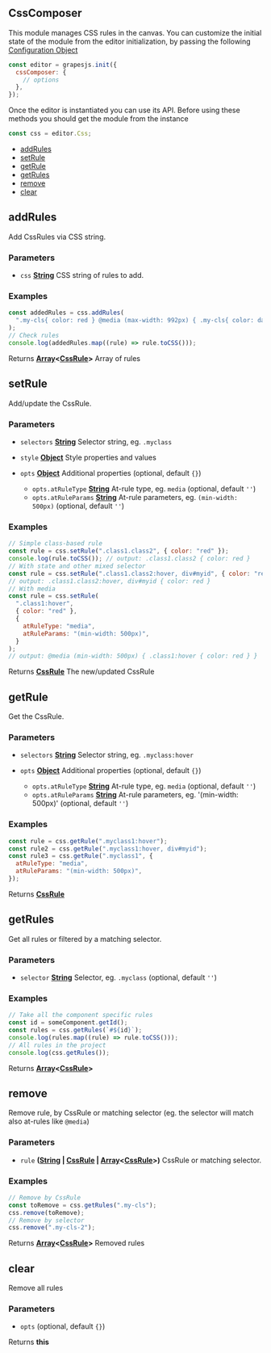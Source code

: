 <!-- Generated by documentation.js. Update this documentation by updating the source code. -->

## CssComposer

This module manages CSS rules in the canvas.
You can customize the initial state of the module from the editor initialization, by passing the following [Configuration Object][1]

```js
const editor = grapesjs.init({
  cssComposer: {
    // options
  },
});
```

Once the editor is instantiated you can use its API. Before using these methods you should get the module from the instance

```js
const css = editor.Css;
```

- [addRules][2]
- [setRule][3]
- [getRule][4]
- [getRules][5]
- [remove][6]
- [clear][7]

[CssRule]: css_rule.html

## addRules

Add CssRules via CSS string.

### Parameters

- `css` **[String][8]** CSS string of rules to add.

### Examples

```javascript
const addedRules = css.addRules(
  ".my-cls{ color: red } @media (max-width: 992px) { .my-cls{ color: darkred } }"
);
// Check rules
console.log(addedRules.map((rule) => rule.toCSS()));
```

Returns **[Array][9]<[CssRule]>** Array of rules

## setRule

Add/update the CssRule.

### Parameters

- `selectors` **[String][8]** Selector string, eg. `.myclass`
- `style` **[Object][10]** Style properties and values
- `opts` **[Object][10]** Additional properties (optional, default `{}`)

  - `opts.atRuleType` **[String][8]** At-rule type, eg. `media` (optional, default `''`)
  - `opts.atRuleParams` **[String][8]** At-rule parameters, eg. `(min-width: 500px)` (optional, default `''`)

### Examples

```javascript
// Simple class-based rule
const rule = css.setRule(".class1.class2", { color: "red" });
console.log(rule.toCSS()); // output: .class1.class2 { color: red }
// With state and other mixed selector
const rule = css.setRule(".class1.class2:hover, div#myid", { color: "red" });
// output: .class1.class2:hover, div#myid { color: red }
// With media
const rule = css.setRule(
  ".class1:hover",
  { color: "red" },
  {
    atRuleType: "media",
    atRuleParams: "(min-width: 500px)",
  }
);
// output: @media (min-width: 500px) { .class1:hover { color: red } }
```

Returns **[CssRule]** The new/updated CssRule

## getRule

Get the CssRule.

### Parameters

- `selectors` **[String][8]** Selector string, eg. `.myclass:hover`
- `opts` **[Object][10]** Additional properties (optional, default `{}`)

  - `opts.atRuleType` **[String][8]** At-rule type, eg. `media` (optional, default `''`)
  - `opts.atRuleParams` **[String][8]** At-rule parameters, eg. '(min-width: 500px)' (optional, default `''`)

### Examples

```javascript
const rule = css.getRule(".myclass1:hover");
const rule2 = css.getRule(".myclass1:hover, div#myid");
const rule3 = css.getRule(".myclass1", {
  atRuleType: "media",
  atRuleParams: "(min-width: 500px)",
});
```

Returns **[CssRule]**

## getRules

Get all rules or filtered by a matching selector.

### Parameters

- `selector` **[String][8]** Selector, eg. `.myclass` (optional, default `''`)

### Examples

```javascript
// Take all the component specific rules
const id = someComponent.getId();
const rules = css.getRules(`#${id}`);
console.log(rules.map((rule) => rule.toCSS()));
// All rules in the project
console.log(css.getRules());
```

Returns **[Array][9]<[CssRule]>**

## remove

Remove rule, by CssRule or matching selector (eg. the selector will match also at-rules like `@media`)

### Parameters

- `rule` **([String][8] | [CssRule] | [Array][9]<[CssRule]>)** CssRule or matching selector.

### Examples

```javascript
// Remove by CssRule
const toRemove = css.getRules(".my-cls");
css.remove(toRemove);
// Remove by selector
css.remove(".my-cls-2");
```

Returns **[Array][9]<[CssRule]>** Removed rules

## clear

Remove all rules

### Parameters

- `opts` (optional, default `{}`)

Returns **this**

[1]: https://github.com/artf/grapesjs/blob/master/src/css_composer/config/config.js
[2]: #addrules
[3]: #setrule
[4]: #getrule
[5]: #getrules
[6]: #remove
[7]: #clear
[8]: https://developer.mozilla.org/docs/Web/JavaScript/Reference/Global_Objects/String
[9]: https://developer.mozilla.org/docs/Web/JavaScript/Reference/Global_Objects/Array
[10]: https://developer.mozilla.org/docs/Web/JavaScript/Reference/Global_Objects/Object
